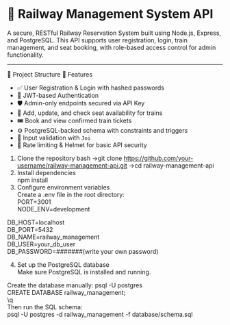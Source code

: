 # 🚂 Railway Management System API

A secure, RESTful Railway Reservation System built using Node.js, Express, and PostgreSQL. This API supports user registration, login, train management, and seat booking, with role-based access control for admin functionality.

---

 📁 Project Structure
🧪 Features

- ✅ User Registration & Login with hashed passwords
- 🔐 JWT-based Authentication
- 🛡️ Admin-only endpoints secured via API Key
- 🚆 Add, update, and check seat availability for trains
- 🎟 Book and view confirmed train tickets
- ⚙️ PostgreSQL-backed schema with constraints and triggers
- 🧾 Input validation with `Joi`
- 🧱 Rate limiting & Helmet for basic API security
  
1. Clone the repository
bash
->git clone https://github.com/your-username/railway-management-api.git
->cd railway-management-api
2. Install dependencies    
   npm install
3. Configure environment variables  
   Create a .env file in the root directory:  
   PORT=3001  
   NODE_ENV=development

DB_HOST=localhost  
DB_PORT=5432  
DB_NAME=railway_management  
DB_USER=your_db_user  
DB_PASSWORD=#######(write your own password)  

4. Set up the PostgreSQL database  
Make sure PostgreSQL is installed and running.

Create the database manually:
psql -U postgres  
CREATE DATABASE railway_management;  
\q  
Then run the SQL schema:  
psql -U postgres -d railway_management -f database/schema.sql  

